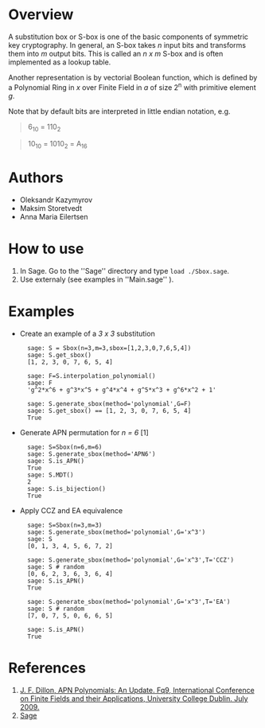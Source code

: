 # Overview

A substitution box or S-box is one of the basic components of symmetric key cryptography. In general, an S-box takes _n_ input bits and transforms them into _m_ output bits. This is called an _n x m_ S-box and is often implemented as a lookup table. 

Another representation is by vectorial Boolean function, which is defined by a Polynomial Ring in _x_ over Finite Field in _a_ of size 2<sup>n</sup> with primitive element _g_.

Note that by default bits are interpreted in little endian notation, e.g.

> 6<sub>10</sub> = 110<sub>2</sub>

> 10<sub>10</sub> = 1010<sub>2</sub> = A<sub>16</sub>

# Authors

- Oleksandr Kazymyrov
- Maksim Storetvedt
- Anna Maria Eilertsen

# How to use

1. In Sage. Go to the ''Sage'' directory and type ``load ./Sbox.sage``.
2. Use externaly (see examples in ''Main.sage'' ).

# Examples

* Create an example of a _3 x 3_ substitution

		sage: S = Sbox(n=3,m=3,sbox=[1,2,3,0,7,6,5,4])
		sage: S.get_sbox()
		[1, 2, 3, 0, 7, 6, 5, 4]
		
		sage: F=S.interpolation_polynomial()
		sage: F
		'g^2*x^6 + g^3*x^5 + g^4*x^4 + g^5*x^3 + g^6*x^2 + 1'
		
		sage: S.generate_sbox(method='polynomial',G=F)
		sage: S.get_sbox() == [1, 2, 3, 0, 7, 6, 5, 4]
		True

* Generate APN permutation for _n = 6_ [1]

        sage: S=Sbox(n=6,m=6)
        sage: S.generate_sbox(method='APN6')
        sage: S.is_APN()
        True
        sage: S.MDT()
        2
        sage: S.is_bijection()
        True

* Apply CCZ and EA equivalence

        sage: S=Sbox(n=3,m=3)
        sage: S.generate_sbox(method='polynomial',G='x^3')
        sage: S
        [0, 1, 3, 4, 5, 6, 7, 2]
        
        sage: S.generate_sbox(method='polynomial',G='x^3',T='CCZ')
        sage: S # random
        [0, 6, 2, 3, 6, 3, 6, 4]
        sage: S.is_APN()
        True
        
        sage: S.generate_sbox(method='polynomial',G='x^3',T='EA')
        sage: S # random
        [7, 0, 7, 5, 0, 6, 6, 5]

        sage: S.is_APN()
        True
        		
# References

1. [J. F. Dillon, APN Polynomials: An Update. Fq9, International Conference on Finite Fields
and their Applications, University College Dublin. July 2009.](http://mathsci.ucd.ie/~gmg/Fq9Talks/Dillon.pdf)
2. [Sage](http://sagemath.org/)